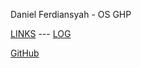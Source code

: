 ---
---

Daniel Ferdiansyah - OS GHP

[LINKS](LINKS/) --- [LOG](TXT/mylog.txt)

[GitHub](https://github.com/danferdiansyah/os242/)
